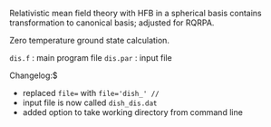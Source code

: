 Relativistic mean field theory with HFB in a spherical basis
contains transformation to canonical basis; adjusted for RQRPA.

Zero temperature ground state calculation.

`dis.f` : main program file
`dis.par` : input file

Changelog:$
- replaced `file=` with `file='dish_' //`
- input file is now called `dish_dis.dat`
- added option to take working directory from command line